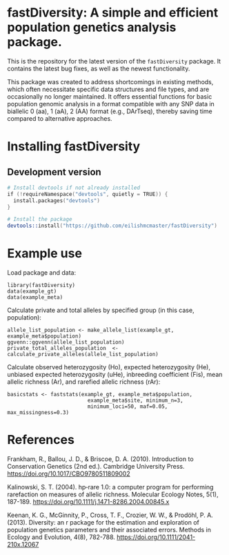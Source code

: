 fastDiversity: A simple and efficient population genetics analysis package.
=================================================================================

This is the repository for the latest version of the ```fastDiversity``` package. It contains the latest bug fixes, as well as the newest functionality.

This package was created to address shortcomings in existing methods, which often necessitate specific data structures and file types, and are occasionally no longer maintained. It offers essential functions for basic population genomic analysis in a format compatible with any SNP data in biallelic 0 (aa), 1 (aA), 2 (AA) format (e.g., DArTseq), thereby saving time compared to alternative approaches.

Installing fastDiversity
=======================
Development version
-------------------

```s
# Install devtools if not already installed
if (!requireNamespace("devtools", quietly = TRUE)) {
  install.packages("devtools")
}

# Install the package
devtools::install("https://github.com/eilishmcmaster/fastDiversity")
```

Example use
=======================
Load package and data:
```
library(fastDiversity)
data(example_gt)
data(example_meta)
```

Calculate private and total alleles by specified group (in this case, population):
```
allele_list_population <- make_allele_list(example_gt, example_meta$population)
ggvenn::ggvenn(allele_list_population)
private_total_alleles_population  <- calculate_private_alleles(allele_list_population)
```

Calculate observed heterozygosity (Ho), expected heterozygosity (He), unbiased expected heterozygosity (uHe), inbreeding coefficient (Fis), mean allelic richness (Ar), and rarefied allelic richness (rAr):
```
basicstats <- faststats(example_gt, example_meta$population,
                          example_meta$site, minimum_n=3, 
                          minimum_loci=50, maf=0.05, max_missingness=0.3)
```


References
=======================

Frankham, R., Ballou, J. D., & Briscoe, D. A. (2010). Introduction to Conservation Genetics (2nd ed.). Cambridge University Press. https://doi.org/10.1017/CBO9780511809002

Kalinowski, S. T. (2004). hp‐rare 1.0: a computer program for performing rarefaction on measures of allelic richness. Molecular Ecology Notes, 5(1), 187-189. https://doi.org/10.1111/j.1471-8286.2004.00845.x

Keenan, K. G., McGinnity, P., Cross, T. F., Crozier, W. W., & Prodöhl, P. A. (2013). Diversity: an r package for the estimation and exploration of population genetics parameters and their associated errors. Methods in Ecology and Evolution, 4(8), 782-788. https://doi.org/10.1111/2041-210x.12067


